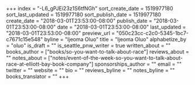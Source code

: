 +++
index = "-L6_gPJEi23z1S6tfNGh"
sort_create_date = 1519977180
sort_last_updated = 1519977180
sort_publish_date = 1519977180
create_date = "2018-03-01T23:53:00-08:00"
publish_date = "2018-03-01T23:53:00-08:00"
date = "2018-03-01T23:53:00-08:00"
last_updated = "2018-03-01T23:53:00-08:00"
preview_url = "050c23cc-c2c0-5345-1bc7-c7671c15e548"
byline = "Ijeoma Oluo"
title = "Ijeoma Oluo"
alphabetize_by = "oluo"
is_draft = ""
is_seattle_pnw_writer = true
written_about = ""
books_author = ["books/so-you-want-to-talk-about-race"]
reviews_about = ""
notes_about = ["notes/event-of-the-week-so-you-want-to-talk-about-race-at-elliott-bay-book-company"]
sponsorships_author = ""
email = ""
twitter = ""
website = ""
bio = ""
reviews_byline = ""
notes_byline = ""
books_translator = ""
+++
